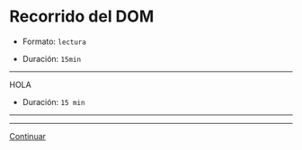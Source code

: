 # Recorrido del DOM

* Formato: `lectura`

* Duración: `15min`


***

HOLA


* Duración: `15 min`

***


***

[Continuar](01-control-flow.md)
